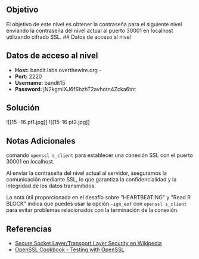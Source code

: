 ## Objetivo
El objetivo de este nivel es obtener la contraseña para el siguiente nivel enviando la contraseña del nivel actual al puerto 30001 en localhost utilizando cifrado SSL. ## Datos de acceso al nivel
## Datos de acceso al nivel
- **Host:** bandit.labs.overthewire.org -
- **Port:** 2220 
- **Username:** bandit15
- **Password:** jN2kgmIXJ6fShzhT2avhotn4Zcka6tnt
## Solución
![[15 -16 pt1.jpg]]
![[15-16 pt2.jpg]]

## Notas Adicionales
 comando `openssl s_client` para establecer una conexión SSL con el puerto 30001 en localhost.
 
Al enviar la contraseña del nivel actual al servidor, aseguramos la comunicación mediante SSL, lo que garantiza la confidencialidad y la integridad de los datos transmitidos.

La nota útil proporcionada en el desafío sobre "HEARTBEATING" y "Read R BLOCK" indica que puedes usar la opción `-ign_eof` con `openssl s_client` para evitar problemas relacionados con la terminación de la conexión.
## Referencias
- [Secure Socket Layer/Transport Layer Security en Wikipedia](https://en.wikipedia.org/wiki/Transport_Layer_Security) 
- [OpenSSL Cookbook - Testing with OpenSSL](https://www.feistyduck.com/library/openssl-cookbook/online/ch-testing-with-openssl.html)
